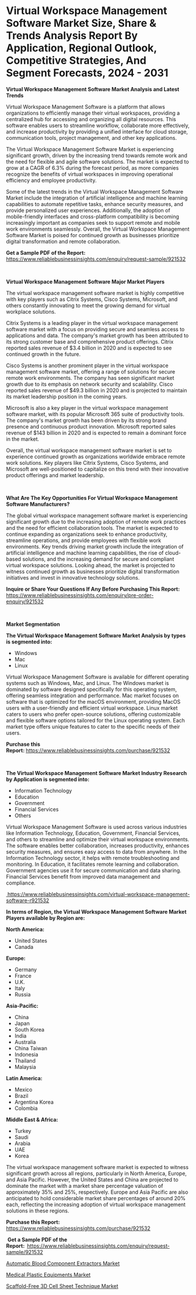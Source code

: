 <p><h1>Virtual Workspace Management Software Market Size, Share & Trends Analysis Report By Application, Regional Outlook, Competitive Strategies, And Segment Forecasts, 2024 - 2031</h1></p><p><strong>Virtual Workspace Management Software Market Analysis and Latest Trends</strong></p>
<p><p>Virtual Workspace Management Software is a platform that allows organizations to efficiently manage their virtual workspaces, providing a centralized hub for accessing and organizing all digital resources. This software enables users to streamline workflow, collaborate more effectively, and increase productivity by providing a unified interface for cloud storage, communication tools, project management, and other key applications.</p><p>The Virtual Workspace Management Software Market is experiencing significant growth, driven by the increasing trend towards remote work and the need for flexible and agile software solutions. The market is expected to grow at a CAGR of 6.3% during the forecast period, as more companies recognize the benefits of virtual workspaces in improving operational efficiency and employee productivity.</p><p>Some of the latest trends in the Virtual Workspace Management Software Market include the integration of artificial intelligence and machine learning capabilities to automate repetitive tasks, enhance security measures, and provide personalized user experiences. Additionally, the adoption of mobile-friendly interfaces and cross-platform compatibility is becoming increasingly important as companies seek to support remote and mobile work environments seamlessly. Overall, the Virtual Workspace Management Software Market is poised for continued growth as businesses prioritize digital transformation and remote collaboration.</p></p>
<p><strong>Get a Sample PDF of the Report:&nbsp;</strong> <a href="https://www.reliablebusinessinsights.com/enquiry/request-sample/921532">https://www.reliablebusinessinsights.com/enquiry/request-sample/921532</a></p>
<p>&nbsp;</p>
<p><strong>Virtual Workspace Management Software Major Market Players</strong></p>
<p><p>The virtual workspace management software market is highly competitive with key players such as Citrix Systems, Cisco Systems, Microsoft, and others constantly innovating to meet the growing demand for virtual workplace solutions.</p><p>Citrix Systems is a leading player in the virtual workspace management software market with a focus on providing secure and seamless access to applications and data. The company's market growth has been attributed to its strong customer base and comprehensive product offerings. Citrix reported sales revenue of $3.4 billion in 2020 and is expected to see continued growth in the future.</p><p>Cisco Systems is another prominent player in the virtual workspace management software market, offering a range of solutions for secure remote work environments. The company has seen significant market growth due to its emphasis on network security and scalability. Cisco reported sales revenue of $49.3 billion in 2020 and is projected to maintain its market leadership position in the coming years.</p><p>Microsoft is also a key player in the virtual workspace management software market, with its popular Microsoft 365 suite of productivity tools. The company's market growth has been driven by its strong brand presence and continuous product innovation. Microsoft reported sales revenue of $143 billion in 2020 and is expected to remain a dominant force in the market.</p><p>Overall, the virtual workspace management software market is set to experience continued growth as organizations worldwide embrace remote work solutions. Key players like Citrix Systems, Cisco Systems, and Microsoft are well-positioned to capitalize on this trend with their innovative product offerings and market leadership.</p></p>
<p>&nbsp;</p>
<p><strong>What Are The Key Opportunities For Virtual Workspace Management Software Manufacturers?</strong></p>
<p><p>The global virtual workspace management software market is experiencing significant growth due to the increasing adoption of remote work practices and the need for efficient collaboration tools. The market is expected to continue expanding as organizations seek to enhance productivity, streamline operations, and provide employees with flexible work environments. Key trends driving market growth include the integration of artificial intelligence and machine learning capabilities, the rise of cloud-based solutions, and the increasing demand for secure and compliant virtual workspace solutions. Looking ahead, the market is projected to witness continued growth as businesses prioritize digital transformation initiatives and invest in innovative technology solutions.</p></p>
<p><strong>Inquire or Share Your Questions If Any Before Purchasing This Report:</strong> <a href="https://www.reliablebusinessinsights.com/enquiry/pre-order-enquiry/921532">https://www.reliablebusinessinsights.com/enquiry/pre-order-enquiry/921532</a></p>
<p>&nbsp;</p>
<p><strong>Market Segmentation</strong></p>
<p><strong>The Virtual Workspace Management Software Market Analysis by types is segmented into:</strong></p>
<p><ul><li>Windows</li><li>Mac</li><li>Linux</li></ul></p>
<p><p>Virtual Workspace Management Software is available for different operating systems such as Windows, Mac, and Linux. The Windows market is dominated by software designed specifically for this operating system, offering seamless integration and performance. Mac market focuses on software that is optimized for the macOS environment, providing MacOS users with a user-friendly and efficient virtual workspace. Linux market caters to users who prefer open-source solutions, offering customizable and flexible software options tailored for the Linux operating system. Each market type offers unique features to cater to the specific needs of their users.</p></p>
<p><strong>Purchase this Report:&nbsp;</strong><a href="https://www.reliablebusinessinsights.com/purchase/921532">https://www.reliablebusinessinsights.com/purchase/921532</a></p>
<p>&nbsp;</p>
<p><strong>The Virtual Workspace Management Software Market Industry Research by Application is segmented into:</strong></p>
<p><ul><li>Information Technology</li><li>Education</li><li>Government</li><li>Financial Services</li><li>Others</li></ul></p>
<p><p>Virtual Workspace Management Software is used across various industries like Information Technology, Education, Government, Financial Services, and others to streamline and optimize their virtual workspace environments. The software enables better collaboration, increases productivity, enhances security measures, and ensures easy access to data from anywhere. In the Information Technology sector, it helps with remote troubleshooting and monitoring. In Education, it facilitates remote learning and collaboration. Government agencies use it for secure communication and data sharing. Financial Services benefit from improved data management and compliance.</p></p>
<p><a href="https://www.reliablebusinessinsights.com/virtual-workspace-management-software-r921532">&nbsp;https://www.reliablebusinessinsights.com/virtual-workspace-management-software-r921532</a></p>
<p><strong>In terms of Region, the Virtual Workspace Management Software Market Players available by Region are:</strong></p>
<p>
    <p> <strong> North America: </strong>
        <ul>
            <li>United States</li>
            <li>Canada</li>
        </ul>
        </p> 
    <p> <strong> Europe: </strong>
        <ul>
            <li>Germany</li>
            <li>France</li>
            <li>U.K.</li>
            <li>Italy</li>
            <li>Russia</li>
        </ul>
        </p> 
    <p> <strong> Asia-Pacific: </strong>
        <ul>
            <li>China</li>
            <li>Japan</li>
            <li>South Korea</li>
            <li>India</li>
            <li>Australia</li>
            <li>China Taiwan</li>
            <li>Indonesia</li>
            <li>Thailand</li>
            <li>Malaysia</li>
        </ul>
        </p> 
    <p> <strong> Latin America: </strong>
        <ul>
            <li>Mexico</li>
            <li>Brazil</li>
            <li>Argentina Korea</li>
            <li>Colombia</li>
        </ul>
        </p> 
    <p> <strong> Middle East & Africa: </strong>
        <ul>
            <li>Turkey</li>
            <li>Saudi</li>
            <li>Arabia</li>
            <li>UAE</li>
            <li>Korea</li>
        </ul>
    </p>
    </p>
<p><p>The virtual workspace management software market is expected to witness significant growth across all regions, particularly in North America, Europe, and Asia Pacific. However, the United States and China are projected to dominate the market with a market share percentage valuation of approximately 35% and 25%, respectively. Europe and Asia Pacific are also anticipated to hold considerable market share percentages of around 20% each, reflecting the increasing adoption of virtual workspace management solutions in these regions.</p></p>
<p><strong>Purchase this Report: </strong><a href="https://www.reliablebusinessinsights.com/purchase/921532">https://www.reliablebusinessinsights.com/purchase/921532</a></p>
<p>&nbsp;<strong>Get a Sample PDF of the Report:&nbsp;&nbsp;</strong><a href="https://www.reliablebusinessinsights.com/enquiry/request-sample/921532">https://www.reliablebusinessinsights.com/enquiry/request-sample/921532</a></p>
<p><strong></strong></p>
<p><p><a href="https://github.com/kimjmgeh81/Market-Research-Report-List-1/blob/main/automatic-blood-component-extractors-market.md">Automatic Blood Component Extractors Market</a></p><p><a href="https://github.com/almainyongb/Market-Research-Report-List-1/blob/main/medical-plastic-equipments-market.md">Medical Plastic Equipments Market</a></p><p><a href="https://github.com/kmtkihkn89/Market-Research-Report-List-1/blob/main/scaffold-free-3d-cell-sheet-technique-market.md">Scaffold-Free 3D Cell Sheet Technique Market</a></p></p>